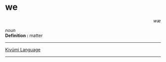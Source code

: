 
# we

<div align="right"><i>wæ</i></div>

*noun*  
**Definition :** matter  

---

[Kivümi Language](../README.md)

---
